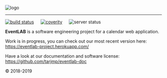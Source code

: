 ![logo](https://raw.githubusercontent.com/tarjmp/eventlab-doc/master/logo/logo-small.png)

---

[![build status](https://travis-ci.org/tarjmp/eventlab.svg?branch=master)](https://travis-ci.org/tarjmp/eventlab/) &emsp;
[![coverity](https://codecov.io/gh/tarjmp/eventlab/branch/master/graph/badge.svg)](https://codecov.io/gh/tarjmp/eventlab) &emsp;
![server status](https://img.shields.io/uptimerobot/status/m782500393-862ea60fd912a5cdf4ceb536.svg)

**EventLAB** is a software engineering project for a calendar web application.

Work is in progress, you can check out our most recent version here:
https://eventlab-project.herokuapp.com/

Have a look at our documentation and software license: https://github.com/tarjmp/eventlab-doc

© 2018-2019
